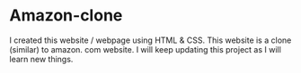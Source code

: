 # Amazon-clone
I created this website / webpage using HTML &amp; CSS. This website is a clone (similar) to amazon. com website. I will keep updating this project as I will learn new things. 
